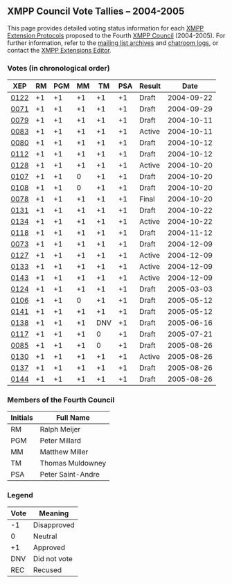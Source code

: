 XMPP Council Vote Tallies – 2004-2005
-------------------------------------

This page provides detailed voting status information for each [XMPP Extension Protocols] proposed to the Fourth [XMPP Council] (2004-2005). For further information, refer to the [mailing list archives] and [chatroom logs], or contact the [XMPP Extensions Editor].

### Votes (in chronological order)

| XEP    | RM  | PGM | MM  | TM  | PSA | Result | Date       |
|--------|-----|-----|-----|-----|-----|--------|------------|
| [0122] | +1  | +1  | +1  | +1  | +1  | Draft  | 2004-09-22 |
| [0071] | +1  | +1  | +1  | +1  | +1  | Draft  | 2004-09-29 |
| [0079] | +1  | +1  | +1  | +1  | +1  | Draft  | 2004-10-11 |
| [0083] | +1  | +1  | +1  | +1  | +1  | Active | 2004-10-11 |
| [0080] | +1  | +1  | +1  | +1  | +1  | Draft  | 2004-10-12 |
| [0112] | +1  | +1  | +1  | +1  | +1  | Draft  | 2004-10-12 |
| [0128] | +1  | +1  | +1  | +1  | +1  | Active | 2004-10-20 |
| [0107] | +1  | +1  | 0   | +1  | +1  | Draft  | 2004-10-20 |
| [0108] | +1  | +1  | 0   | +1  | +1  | Draft  | 2004-10-20 |
| [0078] | +1  | +1  | +1  | +1  | +1  | Final  | 2004-10-20 |
| [0131] | +1  | +1  | +1  | +1  | +1  | Draft  | 2004-10-22 |
| [0134] | +1  | +1  | +1  | +1  | +1  | Active | 2004-10-22 |
| [0118] | +1  | +1  | +1  | +1  | +1  | Draft  | 2004-11-12 |
| [0073] | +1  | +1  | +1  | +1  | +1  | Draft  | 2004-12-09 |
| [0127] | +1  | +1  | +1  | +1  | +1  | Active | 2004-12-09 |
| [0133] | +1  | +1  | +1  | +1  | +1  | Active | 2004-12-09 |
| [0143] | +1  | +1  | +1  | +1  | +1  | Active | 2004-12-09 |
| [0124] | +1  | +1  | +1  | +1  | +1  | Draft  | 2005-03-03 |
| [0106] | +1  | +1  | 0   | +1  | +1  | Draft  | 2005-05-12 |
| [0141] | +1  | +1  | +1  | +1  | +1  | Draft  | 2005-05-12 |
| [0138] | +1  | +1  | +1  | DNV | +1  | Draft  | 2005-06-16 |
| [0117] | +1  | +1  | +1  | 0   | +1  | Draft  | 2005-07-21 |
| [0085] | +1  | +1  | +1  | 0   | +1  | Draft  | 2005-08-26 |
| [0130] | +1  | +1  | +1  | +1  | +1  | Active | 2005-08-26 |
| [0137] | +1  | +1  | +1  | +1  | +1  | Draft  | 2005-08-26 |
| [0144] | +1  | +1  | +1  | +1  | +1  | Draft  | 2005-08-26 |

### Members of the Fourth Council

| Initials | Full Name         |
|----------|-------------------|
| RM       | Ralph Meijer      |
| PGM      | Peter Millard     |
| MM       | Matthew Miller    |
| TM       | Thomas Muldowney  |
| PSA      | Peter Saint-Andre |

### Legend

| Vote | Meaning      |
|------|--------------|
| -1   | Disapproved  |
| 0    | Neutral      |
| +1   | Approved     |
| DNV  | Did not vote |
| REC  | Recused      |

  [XMPP Extension Protocols]: /extensions/
  [XMPP Council]: /council/
  [mailing list archives]: http://mail.jabber.org/pipermail/council/
  [chatroom logs]: http://logs.jabber.org/council@conference.jabber.org/
  [XMPP Extensions Editor]: /extensions/editor.shtml
  [0122]: /extensions/xep-0122.html
  [0071]: /extensions/xep-0071.html
  [0079]: /extensions/xep-0079.html
  [0083]: /extensions/xep-0083.html
  [0080]: /extensions/xep-0080.html
  [0112]: /extensions/xep-0112.html
  [0128]: /extensions/xep-0128.html
  [0107]: /extensions/xep-0107.html
  [0108]: /extensions/xep-0108.html
  [0078]: /extensions/xep-0078.html
  [0131]: /extensions/xep-0131.html
  [0134]: /extensions/xep-0134.html
  [0118]: /extensions/xep-0118.html
  [0073]: /extensions/xep-0073.html
  [0127]: /extensions/xep-0127.html
  [0133]: /extensions/xep-0133.html
  [0143]: /extensions/xep-0143.html
  [0124]: /extensions/xep-0124.html
  [0106]: /extensions/xep-0106.html
  [0141]: /extensions/xep-0141.html
  [0138]: /extensions/xep-0138.html
  [0117]: /extensions/xep-0117.html
  [0085]: /extensions/xep-0085.html
  [0130]: /extensions/xep-0130.html
  [0137]: /extensions/xep-0137.html
  [0144]: /extensions/xep-0144.html